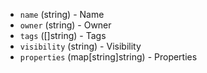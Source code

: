 <!-- Code generated from the comments of the ImageFilterOptions struct in huaweicloud/run_config.go; DO NOT EDIT MANUALLY -->

-   `name` (string) - Name
-   `owner` (string) - Owner
-   `tags` ([]string) - Tags
-   `visibility` (string) - Visibility
-   `properties` (map[string]string) - Properties